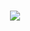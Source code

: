 <h1 align="center">
  <img src="https://readme-typing-svg.herokuapp.com/?font=Ubuntu+Mono&size=32&center=true&vCenter=true&width=600&height=70&duration=4000&lines=HI+THERE!;I'M+ZAKARYA+CHAIB;&color=FF0000" />
</h1>
